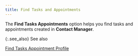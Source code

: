```yaml
---
title: Find Tasks and Appointments
---
```



The **Find Tasks Appointments**  option helps you find tasks and appointments created in **Contact 
 Manager**.


{:.see_also}
See also


[Find Tasks Appointment Profile](JavaScript:RelatedTopics1.Click())<!--Metadata type="DesignerControl" startspan
<object CLASSID="clsid:ADB880A6-D8FF-11CF-9377-00AA003B7A11"
	ID=RelatedTopics1
	TYPE="application/x-oleobject">
</object>-->

<object classid="clsid:ADB880A6-D8FF-11CF-9377-00AA003B7A11" id="RelatedTopics1" type="application/x-oleobject"> 
 <param name="Command" value="Related Topics">
<param name="Window" value="second">
<param name="Item1" value="Find Tasks Appointment Profile;{{site.cm_chm}}/find-tasks-appointments/create-new-filter/find-task-appointment-dlg/the_find_task_appointment_dialog_box.html">
</object><!--Metadata type="DesignerControl" endspan-->
